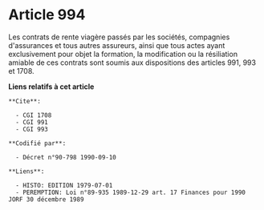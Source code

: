 # Article 994

Les contrats de rente viagère passés par les sociétés, compagnies d'assurances et tous autres assureurs, ainsi que tous actes
ayant exclusivement pour objet la formation, la modification ou la résiliation amiable de ces contrats sont soumis aux
dispositions des articles 991, 993 et 1708.

**Liens relatifs à cet article**

	**Cite**:

	  - CGI 1708
	  - CGI 991
	  - CGI 993

	**Codifié par**:

	  - Décret n°90-798 1990-09-10

	**Liens**:

	  - HISTO: EDITION 1979-07-01
	  - PEREMPTION: Loi n°89-935 1989-12-29 art. 17 Finances pour 1990 JORF 30 décembre 1989
